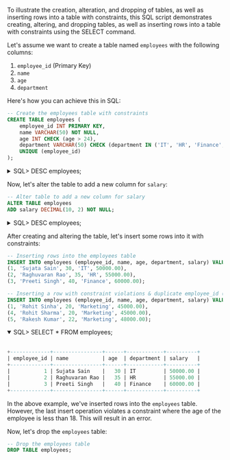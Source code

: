 To illustrate the creation, alteration, and dropping of tables, as well as inserting rows into a table with constraints, this SQL script demonstrates creating, altering, and dropping tables, as well as inserting rows into a table with constraints using the SELECT command.

Let's assume we want to create a table named `employees` with the following columns:

1. `employee_id` (Primary Key)
2. `name`
3. `age`
4. `department`

Here's how you can achieve this in SQL:

```sql
-- Create the employees table with constraints
CREATE TABLE employees (
    employee_id INT PRIMARY KEY,
    name VARCHAR(50) NOT NULL,
    age INT CHECK (age > 24),
    department VARCHAR(50) CHECK (department IN ('IT', 'HR', 'Finance', 'Marketing')),
    UNIQUE (employee_id)
);
```

<details>
<summary>SQL> DESC employees;</summary>
</br>

```sql
+-------------+---------------+------+-----+---------+-------+
| Field       | Type          | Null | Key | Default | Extra |
+-------------+---------------+------+-----+---------+-------+
| employee_id | int           | NO   | PRI | NULL    |       |
| name        | varchar(50)   | NO   |     | NULL    |       |
| age         | int           | YES  |     | NULL    |       |
| department  | varchar(50)   | YES  |     | NULL    |       |
+-------------+---------------+------+-----+---------+-------+
```

</details>

Now, let's alter the table to add a new column for `salary`:

```sql
-- Alter table to add a new column for salary
ALTER TABLE employees
ADD salary DECIMAL(10, 2) NOT NULL;
```

<details>
<summary>SQL> DESC employees;</summary>
</br>

```sql
+-------------+---------------+------+-----+---------+-------+
| Field       | Type          | Null | Key | Default | Extra |
+-------------+---------------+------+-----+---------+-------+
| employee_id | int           | NO   | PRI | NULL    |       |
| name        | varchar(50)   | NO   |     | NULL    |       |
| age         | int           | YES  |     | NULL    |       |
| department  | varchar(50)   | YES  |     | NULL    |       |
| salary      | decimal(10,2) | NO   |     | NULL    |       |
+-------------+---------------+------+-----+---------+-------+
```

</details>

After creating and altering the table, let's insert some rows into it with constraints:

```sql
-- Inserting rows into the employees table
INSERT INTO employees (employee_id, name, age, department, salary) VALUES
(1, 'Sujata Sain', 30, 'IT', 50000.00),
(2, 'Raghuvaran Rao', 35, 'HR', 55000.00),
(3, 'Preeti Singh', 40, 'Finance', 60000.00);

-- Inserting a row with constraint violations & duplicate employee_id (age < 24, department not in specified list)
INSERT INTO employees (employee_id, name, age, department, salary) VALUES
(1, 'Rohit Sinha', 20, 'Marketing', 45000.00),
(4, 'Rohit Sharma', 20, 'Marketing', 45000.00),
(5, 'Rakesh Kumar', 22, 'Marketing', 48000.00);
```

<details open>
<summary>SQL> SELECT * FROM employees;</summary>
</br>

```sql
+-------------+----------------+------+------------+----------+
| employee_id | name           | age  | department | salary   |
+-------------+----------------+------+------------+----------+
|           1 | Sujata Sain    |   30 | IT         | 50000.00 |
|           2 | Raghuvaran Rao |   35 | HR         | 55000.00 |
|           3 | Preeti Singh   |   40 | Finance    | 60000.00 |
+-------------+----------------+------+------------+----------+
```

</details>

In the above example, we've inserted rows into the `employees` table. However, the last insert operation violates a constraint where the age of the employee is less than 18. This will result in an error.

Now, let's drop the `employees` table:

```sql
-- Drop the employees table
DROP TABLE employees;
```
